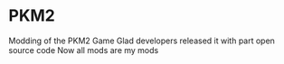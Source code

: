 # PKM2
Modding of the PKM2 Game
Glad developers released it with part open source code
Now all mods are my mods
